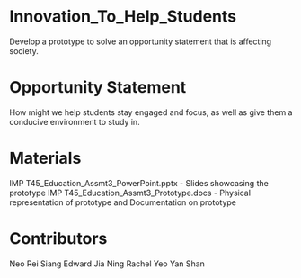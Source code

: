 # Innovation_To_Help_Students
Develop a prototype to solve an opportunity statement that is affecting society. 

# Opportunity Statement 
How might we help students stay engaged and focus, as well as give them a conducive environment to study in.

# Materials
IMP T45_Education_Assmt3_PowerPoint.pptx - Slides showcasing the prototype 
IMP T45_Education_Assmt3_Prototype.docs - Physical representation of prototype and Documentation on prototype 

# Contributors 
Neo Rei Siang Edward
Jia Ning
Rachel Yeo
Yan Shan
